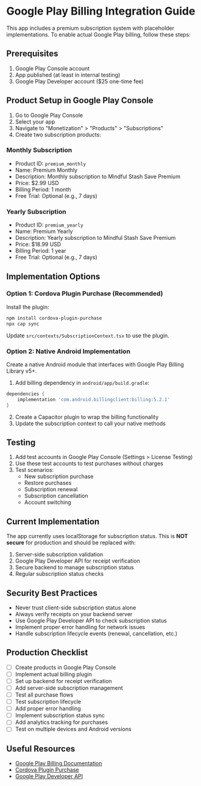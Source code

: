 # Google Play Billing Integration Guide

This app includes a premium subscription system with placeholder implementations. To enable actual Google Play billing, follow these steps:

## Prerequisites

1. Google Play Console account
2. App published (at least in internal testing)
3. Google Play Developer account ($25 one-time fee)

## Product Setup in Google Play Console

1. Go to Google Play Console
2. Select your app
3. Navigate to "Monetization" > "Products" > "Subscriptions"
4. Create two subscription products:

### Monthly Subscription
- Product ID: `premium_monthly`
- Name: Premium Monthly
- Description: Monthly subscription to Mindful Stash Save Premium
- Price: $2.99 USD
- Billing Period: 1 month
- Free Trial: Optional (e.g., 7 days)

### Yearly Subscription
- Product ID: `premium_yearly`
- Name: Premium Yearly
- Description: Yearly subscription to Mindful Stash Save Premium
- Price: $18.99 USD
- Billing Period: 1 year
- Free Trial: Optional (e.g., 7 days)

## Implementation Options

### Option 1: Cordova Plugin Purchase (Recommended)

Install the plugin:
```bash
npm install cordova-plugin-purchase
npx cap sync
```

Update `src/contexts/SubscriptionContext.tsx` to use the plugin.

### Option 2: Native Android Implementation

Create a native Android module that interfaces with Google Play Billing Library v5+.

1. Add billing dependency in `android/app/build.gradle`:
```gradle
dependencies {
    implementation 'com.android.billingclient:billing:5.2.1'
}
```

2. Create a Capacitor plugin to wrap the billing functionality
3. Update the subscription context to call your native methods

## Testing

1. Add test accounts in Google Play Console (Settings > License Testing)
2. Use these test accounts to test purchases without charges
3. Test scenarios:
   - New subscription purchase
   - Restore purchases
   - Subscription renewal
   - Subscription cancellation
   - Account switching

## Current Implementation

The app currently uses localStorage for subscription status. This is **NOT secure** for production and should be replaced with:

1. Server-side subscription validation
2. Google Play Developer API for receipt verification
3. Secure backend to manage subscription status
4. Regular subscription status checks

## Security Best Practices

- Never trust client-side subscription status alone
- Always verify receipts on your backend server
- Use Google Play Developer API to check subscription status
- Implement proper error handling for network issues
- Handle subscription lifecycle events (renewal, cancellation, etc.)

## Production Checklist

- [ ] Create products in Google Play Console
- [ ] Implement actual billing plugin
- [ ] Set up backend for receipt verification
- [ ] Add server-side subscription management
- [ ] Test all purchase flows
- [ ] Test subscription lifecycle
- [ ] Add proper error handling
- [ ] Implement subscription status sync
- [ ] Add analytics tracking for purchases
- [ ] Test on multiple devices and Android versions

## Useful Resources

- [Google Play Billing Documentation](https://developer.android.com/google/play/billing)
- [Cordova Plugin Purchase](https://github.com/j3k0/cordova-plugin-purchase)
- [Google Play Developer API](https://developers.google.com/android-publisher)
